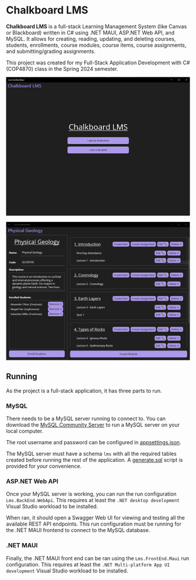# Chalkboard LMS
**Chalkboard LMS** is a full-stack Learning Management System (like Canvas or Blackboard) written in C# using .NET MAUI, ASP.NET Web API, and MySQL. It allows for creating, reading, updating, and deleting courses, students, enrollments, course modules, course items, course assignments, and submitting/grading assignments.

This project was created for my Full-Stack Application Development with C# (COP4870) class in the Spring 2024 semester.

![the log-in menu](promo.png)

![an example course menu showing a Physical Geology course](promo1.png)

## Running
As the project is a full-stack application, it has three parts to run.

### MySQL
There needs to be a MySQL server running to connect to. You can download the [MySQL Community Server](https://dev.mysql.com/downloads/mysql/) to run a MySQL server on your local computer.

The root username and password can be configured in [appsettings.json](Lms.BackEnd.WebApi/appsettings.json).

The MySQL server must have a schema `lms` with all the required tables created before running the rest of the application. A [generate.sql](Lms.BackEnd.WebApi/generate.sql) script is provided for your convenience.

### ASP.NET Web API
Once your MySQL server is working, you can run the run configuration `Lms.BackEnd.WebApi`. This requires at least the `.NET desktop development` Visual Studio workload to be installed.

When ran, it should open a Swagger Web UI for viewing and testing all the available REST API endpoints. This run configuration must be running for the .NET MAUI frontend to connect to the MySQL database.

### .NET MAUI
Finally, the .NET MAUI front end can be ran using the `Lms.FrontEnd.Maui` run configuration. This requires at least the `.NET Multi-platform App UI development` Visual Studio workload to be installed.
